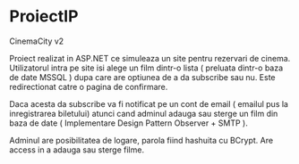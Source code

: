 # ProiectIP

CinemaCity v2

Proiect realizat in ASP.NET ce simuleaza un site pentru rezervari de cinema. Utilizatorul intra pe site isi alege un film dintr-o lista ( preluata dintr-o baza de date MSSQL ) dupa care are optiunea 
de a da subscribe sau nu. Este redirectionat catre o pagina de confirmare.


Daca acesta da subscribe va fi notificat pe un cont de email ( emailul pus la inregistrarea biletului) atunci cand adminul adauga sau sterge un film din baza de date ( Implementare Design Pattern Observer + SMTP ).


Adminul are posibilitatea de logare, parola fiind hashuita cu BCrypt. Are access in a adauga sau sterge filme.
